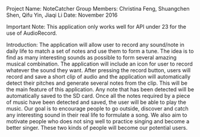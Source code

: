 Project Name: NoteCatcher
Group Members: Christina Feng, Shuangchen Shen, Qifu Yin, Jiaqi Li
Date: November 2016

Important Note: This application only works well for API under 23 for the use of AudioRecord.

Introduction:
The application will allow user to record any sound/note in daily life to match a set of notes and use them to form a tune. The idea is to find as many interesting sounds as possible to form several amazing musical combination.
The application will include an icon for user to record whatever the sound they want. After pressing the record button, users will record and save a short clip of audio and the application will automatically detect their pitches and generate several notes from the clip. This will be the main feature of this application. Any note that has been detected will be automatically saved to the SD card. Once all the notes required by a piece of music have been detected and saved, the user will be able to play the music.
Our goal is to encourage people to go outside, discover and catch any interesting sound in their real life to formulate a song. We also aim to motivate people who does not sing well to practice singing and become a better singer. These two kinds of people will become our potential users.
